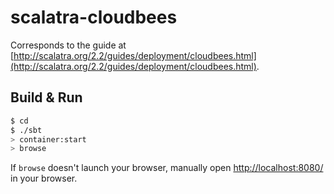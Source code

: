 # scalatra-cloudbees #

Corresponds to the guide at [http://scalatra.org/2.2/guides/deployment/cloudbees.html](http://scalatra.org/2.2/guides/deployment/cloudbees.html).

## Build & Run ##

```sh
$ cd 
$ ./sbt
> container:start
> browse
```

If `browse` doesn't launch your browser, manually open [http://localhost:8080/](http://localhost:8080/) in your browser.
